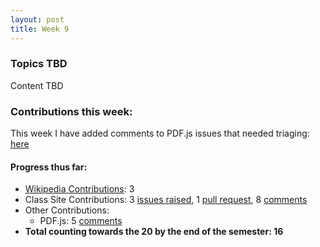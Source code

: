 ```yaml
---
layout: post
title: Week 9
---
```



### Topics TBD

Content TBD

### Contributions this week:

This week I have added comments to PDF.js issues that needed triaging: [here](https://github.com/mozilla/pdf.js/issues/7533)

#### Progress thus far:
  - [Wikipedia Contributions](https://en.wikipedia.org/wiki/Special:Contributions/Dorasun): 3
  - Class Site Contributions: 3 [issues raised](https://github.com/joannakl/cs480_s18/issues/created_by/dorasun), 1 [pull request](https://github.com/joannakl/cs480_s18/pulls?utf8=%E2%9C%93&q=is%3Apr+author%3Adorasun), 8 [comments](https://github.com/search?utf8=%E2%9C%93&q=commenter%3Adorasun+repo%3Ajoannakl%2Fcs480_s18&type=Issues)
  - Other Contributions: 
      - PDF.js: 5 [comments](https://github.com/search?utf8=%E2%9C%93&q=commenter%3Adorasun+repo%3Amozilla%2Fpdf.js&type=Issues)
  - **Total counting towards the 20 by the end of the semester: 16**
